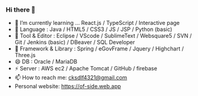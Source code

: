 ### Hi there 👋

<!--
**cksdlf856/cksdlf856** is a ✨ _special_ ✨ repository because its `README.md` (this file) appears on your GitHub profile.
-->
- 🌱 I’m currently learning ... React.js / TypeScript / Interactive page
- 🤔 Language : Java / HTML5 / CSS3 / JS / JSP / Python (basic)
- 💬 Tool & Editor : Eclipse / VScode / SublimeText / Websquare5 / SVN / Git / Jenkins (basic) / DBeaver / SQL Developer  
- 🔭 Framework & Library : Spring / eGovFrame / Jquery / Highchart / Three.js  
- 😄 DB : Oracle / MariaDB
- ⚡ Server : AWS ec2 / Apache Tomcat / GitHub / firebase
- 📫 How to reach me: cksdlf4321@gmail.com
- Personal website: https://of-side.web.app


